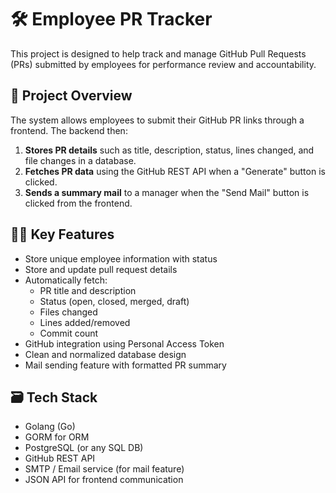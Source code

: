 # 🛠️ Employee PR Tracker

This project is designed to help track and manage GitHub Pull Requests (PRs) submitted by employees for performance review and accountability.

## 📌 Project Overview

The system allows employees to submit their GitHub PR links through a frontend. The backend then:

1. **Stores PR details** such as title, description, status, lines changed, and file changes in a database.
2. **Fetches PR data** using the GitHub REST API when a "Generate" button is clicked.
3. **Sends a summary mail** to a manager when the "Send Mail" button is clicked from the frontend.

## 👨‍💻 Key Features

- Store unique employee information with status
- Store and update pull request details
- Automatically fetch:
  - PR title and description
  - Status (open, closed, merged, draft)
  - Files changed
  - Lines added/removed
  - Commit count
- GitHub integration using Personal Access Token
- Clean and normalized database design
- Mail sending feature with formatted PR summary

## 🗃️ Tech Stack

- Golang (Go)
- GORM for ORM
- PostgreSQL (or any SQL DB)
- GitHub REST API
- SMTP / Email service (for mail feature)
- JSON API for frontend communication

